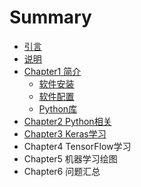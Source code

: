 # Summary

* [引言](README.md)
* [说明](chapter1.md)
* [Chapter1 简介](chapter2.md)
  * [软件安装](chapter2/ruan-jian-an-zhuang.md)
  * [软件配置](chapter2/ruan-jian-pei-zhi.md)
  * [Python库](chapter2/pythonku.md)
* [Chapter2 Python相关](chapter2qian-qi-zhun-bei.md)
* [Chapter3 Keras学习](chapter3-kerasxue-xi.md)
* Chapter4 TensorFlow学习
* Chapter5 机器学习绘图
* Chapter6 问题汇总

